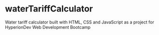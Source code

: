 # waterTariffCalculator
Water tariff calculator built with HTML, CSS and JavaScript as a project for HyperionDev Web Development Bootcamp
